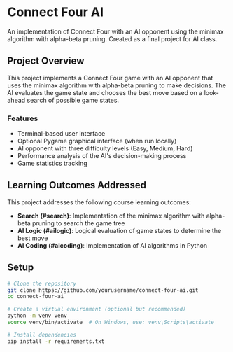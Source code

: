 # Connect Four AI

An implementation of Connect Four with an AI opponent using the minimax algorithm with alpha-beta pruning. Created as a final project for AI class.

## Project Overview

This project implements a Connect Four game with an AI opponent that uses the minimax algorithm with alpha-beta pruning to make decisions. The AI evaluates the game state and chooses the best move based on a look-ahead search of possible game states.

### Features

- Terminal-based user interface
- Optional Pygame graphical interface (when run locally)
- AI opponent with three difficulty levels (Easy, Medium, Hard)
- Performance analysis of the AI's decision-making process
- Game statistics tracking

## Learning Outcomes Addressed

This project addresses the following course learning outcomes:
- **Search (#search)**: Implementation of the minimax algorithm with alpha-beta pruning to search the game tree
- **AI Logic (#ailogic)**: Logical evaluation of game states to determine the best move
- **AI Coding (#aicoding)**: Implementation of AI algorithms in Python

## Setup

```bash
# Clone the repository
git clone https://github.com/yourusername/connect-four-ai.git
cd connect-four-ai

# Create a virtual environment (optional but recommended)
python -m venv venv
source venv/bin/activate  # On Windows, use: venv\Scripts\activate

# Install dependencies
pip install -r requirements.txt